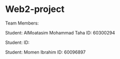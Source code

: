 # Web2-project

Team Members:

Student: AlMoatasim Mohammad Taha
ID: 60300294

Student:
ID:

Student: Momen Ibrahim 
ID: 60096897
